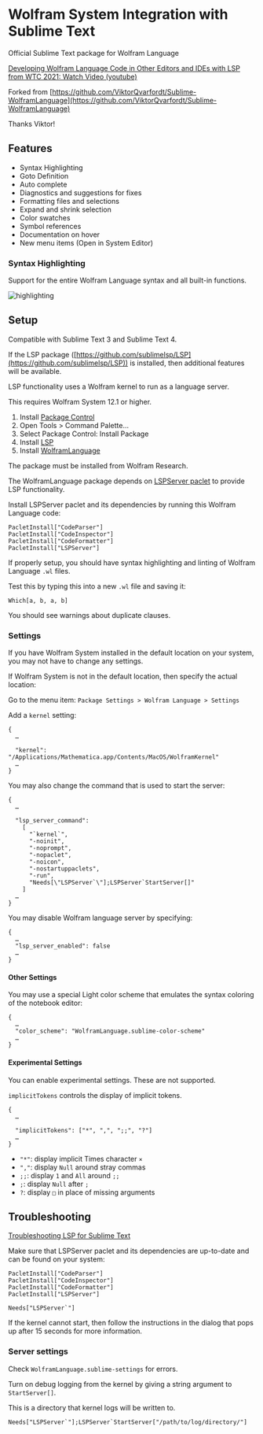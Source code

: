 # Wolfram System Integration with Sublime Text

Official Sublime Text package for Wolfram Language

[Developing Wolfram Language Code in Other Editors and IDEs with LSP from WTC 2021: Watch Video (youtube)](https://www.youtube.com/watch?v=nXVEOUMZbzQ)

Forked from [https://github.com/ViktorQvarfordt/Sublime-WolframLanguage](https://github.com/ViktorQvarfordt/Sublime-WolframLanguage)

Thanks Viktor!


## Features

* Syntax Highlighting
* Goto Definition
* Auto complete
* Diagnostics and suggestions for fixes
* Formatting files and selections
* Expand and shrink selection
* Color swatches
* Symbol references
* Documentation on hover
* New menu items (Open in System Editor)


### Syntax Highlighting

Support for the entire Wolfram Language syntax and all built-in functions.

![highlighting](docs/highlighting.png)


## Setup

Compatible with Sublime Text 3 and Sublime Text 4.

If the LSP package ([https://github.com/sublimelsp/LSP](https://github.com/sublimelsp/LSP)) is installed, then additional features will be available.

LSP functionality uses a Wolfram kernel to run as a language server.

This requires Wolfram System 12.1 or higher.

1. Install [Package Control](https://packagecontrol.io/installation)
2. Open Tools > Command Palette...
3. Select Package Control: Install Package
4. Install [LSP](https://github.com/sublimelsp/LSP)
5. Install [WolframLanguage](https://github.com/WolframResearch/Sublime-WolframLanguage)

The package must be installed from Wolfram Research.

The WolframLanguage package depends on [LSPServer paclet](https://github.com/WolframResearch/lspserver) to provide LSP functionality.

Install LSPServer paclet and its dependencies by running this Wolfram Language code:
```
PacletInstall["CodeParser"]
PacletInstall["CodeInspector"]
PacletInstall["CodeFormatter"]
PacletInstall["LSPServer"]
```

If properly setup, you should have syntax highlighting and linting of Wolfram Language `.wl` files.

Test this by typing this into a new `.wl` file and saving it:
```
Which[a, b, a, b]
```

You should see warnings about duplicate clauses.


### Settings

If you have Wolfram System installed in the default location on your system, you may not have to change any settings.

If Wolfram System is not in the default location, then specify the actual location:

Go to the menu item:
`Package Settings > Wolfram Language > Settings`

Add a `kernel` setting:
```
{
  …

  "kernel": "/Applications/Mathematica.app/Contents/MacOS/WolframKernel"
  …
}

```

You may also change the command that is used to start the server:
```
{
  …

  "lsp_server_command":
    [
      "`kernel`",
      "-noinit",
      "-noprompt",
      "-nopaclet",
      "-noicon",
      "-nostartuppaclets",
      "-run",
      "Needs[\"LSPServer`\"];LSPServer`StartServer[]"
    ]
  …
}
```

You may disable Wolfram language server by specifying:
```
{
  …
  "lsp_server_enabled": false
  …
}
```


#### Other Settings

You may use a special Light color scheme that emulates the syntax coloring of the notebook editor:
```
{
  …
  "color_scheme": "WolframLanguage.sublime-color-scheme"
  …
}
```


#### Experimental Settings

You can enable experimental settings. These are not supported.

`implicitTokens` controls the display of implicit tokens.
```
{
  …

  "implicitTokens": ["*", ",", ";;", "?"]
  …
}
```

* `"*"`: display implicit Times character `×`
* `","`: display `Null` around stray commas
* `;;`: display `1` and `All` around `;;`
* `;`: display `Null` after `;`
* `?`: display `□` in place of missing arguments


## Troubleshooting

[Troubleshooting LSP for Sublime Text](https://lsp.sublimetext.io/troubleshooting/)

Make sure that LSPServer paclet and its dependencies are up-to-date and can be found on your system:
```
PacletInstall["CodeParser"]
PacletInstall["CodeInspector"]
PacletInstall["CodeFormatter"]
PacletInstall["LSPServer"]

Needs["LSPServer`"]
```

If the kernel cannot start, then follow the instructions in the dialog that pops up after 15 seconds for more information.


### Server settings

Check `WolframLanguage.sublime-settings` for errors.

Turn on debug logging from the kernel by giving a string argument to `StartServer[]`.

This is a directory that kernel logs will be written to.
```
Needs["LSPServer`"];LSPServer`StartServer["/path/to/log/directory/"]
```


